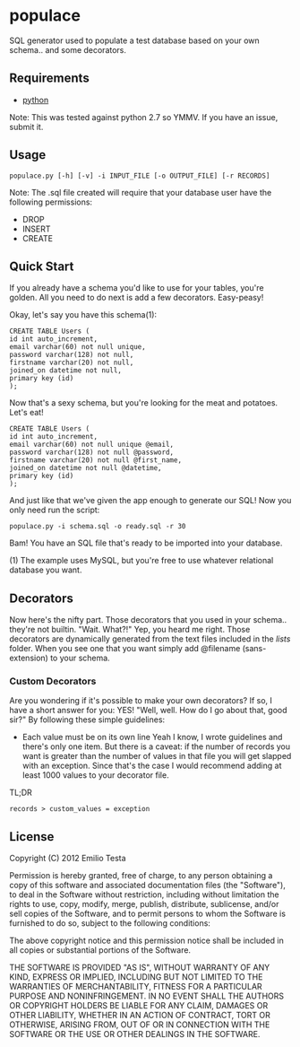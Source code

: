 # populace
SQL generator used to populate a test database based on your own schema.. and some decorators.

## Requirements
* [python](http://python.org)

Note: This was tested against python 2.7 so YMMV. If you have an issue, submit it.

## Usage
    populace.py [-h] [-v] -i INPUT_FILE [-o OUTPUT_FILE] [-r RECORDS]

Note: The .sql file created will require that your database user have the following permissions:
* DROP
* INSERT
* CREATE

## Quick Start
If you already have a schema you'd like to use for your tables, you're golden. All you need to do next is add a few decorators. Easy-peasy!

Okay, let's say you have this schema(1):

    CREATE TABLE Users (
    id int auto_increment,
    email varchar(60) not null unique,
    password varchar(128) not null,
    firstname varchar(20) not null,
    joined_on datetime not null,
    primary key (id)
    );

Now that's a sexy schema, but you're looking for the meat and potatoes. Let's eat!

    CREATE TABLE Users (
    id int auto_increment,
    email varchar(60) not null unique @email,
    password varchar(128) not null @password,
    firstname varchar(20) not null @first_name,
    joined_on datetime not null @datetime,
    primary key (id)
    );

And just like that we've given the app enough to generate our SQL! Now you only need run the script:

    populace.py -i schema.sql -o ready.sql -r 30

Bam! You have an SQL file that's ready to be imported into your database.

(1) The example uses MySQL, but you're free to use whatever relational database you want.

## Decorators
Now here's the nifty part. Those decorators that you used in your schema.. they're not builtin. "Wait. What?!" Yep, you heard me right. Those decorators are dynamically generated from the text files included in the _lists_ folder. When you see one that you want simply add @filename (sans-extension) to your schema.

### Custom Decorators
Are you wondering if it's possible to make your own decorators? If so, I have a short answer for you: YES! "Well, well. How do I go about that, good sir?" By following these simple guidelines:
* Each value must be on its own line
Yeah I know, I wrote guidelines and there's only one item. But there is a caveat: if the number of records you want is greater than the number of values in that file you will get slapped with an exception. Since that's the case I would recommend adding at least 1000 values to your decorator file.

TL;DR

    records > custom_values = exception

## License
Copyright (C) 2012 Emilio Testa

Permission is hereby granted, free of charge, to any person obtaining a copy of this software and associated documentation files (the "Software"), to deal in the Software without restriction, including without limitation the rights to use, copy, modify, merge, publish, distribute, sublicense, and/or sell copies of the Software, and to permit persons to whom the Software is furnished to do so, subject to the following conditions:

The above copyright notice and this permission notice shall be included in all copies or substantial portions of the Software.

THE SOFTWARE IS PROVIDED "AS IS", WITHOUT WARRANTY OF ANY KIND, EXPRESS OR IMPLIED, INCLUDING BUT NOT LIMITED TO THE WARRANTIES OF MERCHANTABILITY, FITNESS FOR A PARTICULAR PURPOSE AND NONINFRINGEMENT. IN NO EVENT SHALL THE AUTHORS OR COPYRIGHT HOLDERS BE LIABLE FOR ANY CLAIM, DAMAGES OR OTHER LIABILITY, WHETHER IN AN ACTION OF CONTRACT, TORT OR OTHERWISE, ARISING FROM, OUT OF OR IN CONNECTION WITH THE SOFTWARE OR THE USE OR OTHER DEALINGS IN THE SOFTWARE.
